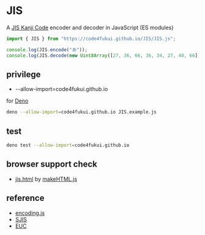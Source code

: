 # JIS

A [JIS Kanji Code](https://ja.wikipedia.org/wiki/JIS%E6%BC%A2%E5%AD%97%E3%82%B3%E3%83%BC%E3%83%89) encoder and decoder in JavaScript (ES modules)

```js
import { JIS } from "https://code4fukui.github.io/JIS/JIS.js";

console.log(JIS.encode("あ"));
console.log(JIS.decode(new Uint8Array([27, 36, 66, 36, 34, 27, 40, 66])));
```

## privilege

- --allow-import=code4fukui.github.io

for [Deno](https://deno.com/)
```sh
deno --allow-import=code4fukui.github.io JIS.example.js
```

## test

```sh
deno test --allow-import=code4fukui.github.io
```

## browser support check

- [jis.html](https://code4fukui.github.io/JIS/jis.html) by [makeHTML.js](makeHTML.js)

## reference

- [encoding.js](https://github.com/polygonplanet/encoding.js/)
- [SJIS](https://github.com/code4fukui/SJIS/)
- [EUC](https://github.com/code4fukui/EUC/)
